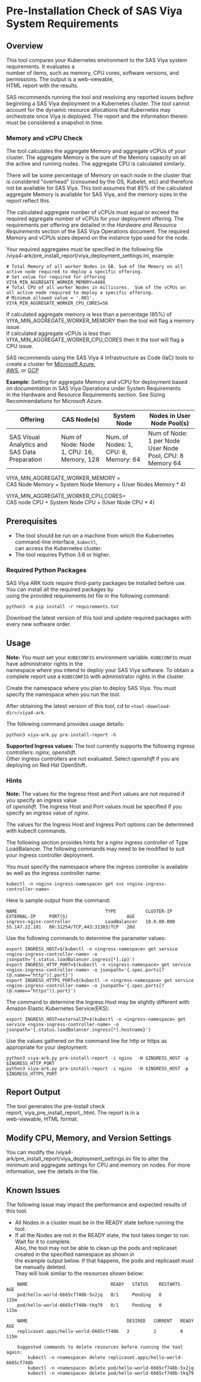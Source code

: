 # Pre-Installation Check of SAS Viya System Requirements
## Overview
This tool compares your Kubernetes environment to the SAS Viya system requirements.  It evaluates a   
number of items, such as memory, CPU cores, software versions, and permissions. The output is a web-viewable,  
HTML report with the results. 

SAS recommends running the tool and resolving any reported issues _before_ beginning a SAS Viya 
deployment in a Kubernetes cluster.  The tool cannot account for the dynamic resource allocations that 
Kubernetes may orchestrate once Viya is deployed.  The report and the information therein must
be considered a snapshot in time.  

### Memory and vCPU Check
The tool calculates the aggregate Memory and aggregate vCPUs of your cluster. The aggregate Memory is the sum 
of the Memory capacity on all the active and running nodes. The aggregate CPU is calculated similarly.
  
There will be some percentage of Memory on each node in the cluster that is considered "overhead" (consumed by the OS, Kubelet, etc)
and therefore not be available for SAS Viya.   This tool assumes that 85% of the calculated aggregate Memory is available for SAS Viya, 
and the memory sizes in the report reflect this.  

The calculated aggregate number of vCPUs must equal or exceed the required aggregate number of vCPUs for your deployment offering. 
The requirements per offering are detailed in the _Hardware and Resource Requirements_ section of the SAS Viya Operations document. 
The required Memory and vCPUs sizes depend on the instance type used for the node.  

Your required aggregates must be specified in the following file  
<tool-download-dir>/viya4-ark/pre_install_report/viya_deployment_settings.ini, example:
```
# Total Memory of all worker Nodes in GB. Sum of the Memory on all active node required to deploy a specific offering.
# Set value for required for offering
VIYA_MIN_AGGREGATE_WORKER_MEMORY=448G
# Total CPU of all worker Nodes in millicores.  Sum of the vCPUs on all active node required to deploy a specific offering.
# Minimum allowed value = '.001'. 
VIYA_MIN_AGGREGATE_WORKER_CPU_CORES=56
```

If calculated aggregate memory is less than a percentage (85%) of VIYA_MIN_AGGREGATE_WORKER_MEMORY then the tool will flag a memory issue.  
If calculated aggregate vCPUs is less than VIYA_MIN_AGGREGATE_WORKER_CPU_CORES then it the tool will flag a CPU issue.
 
SAS recommends using the SAS Viya 4 Infrastructure as Code (IaC) tools to create a cluster for [Microsoft Azure](https://github.com/sassoftware/viya4-iac-azure),   
[AWS](https://github.com/sassoftware/viya4-iac-aws]), or [GCP](https://github.com/sassoftware/viya4-iac-gcp)


**Example**: Setting for aggregate Memory and vCPU for deployment based on documentation in SAS Viya Operations under System Requirements   
in the Hardware and Resource Requirements section.  See Sizing Recommendations for Microsoft Azure.


| Offering                  | CAS Node(s)          | System Node  | Nodes in User Node Pool(s)  |
| ------------------------- |-------------          | --------- | -------------|
| SAS Visual Analytics and SAS Data Preparation  |  Num of Node: Node 1, CPU: 16, Memory, 128 | Num. of Nodes: 1, CPU: 8,  Memory: 64 | Num of Node: 1 per Node User Node Pool,  CPU: 8 Memory 64 |

VIYA_MIN_AGGREGATE_WORKER_MEMORY =  
CAS Node Memory + System Node Memory + (User Nodes Memory * 4)  

VIYA_MIN_AGGREGATE_WORKER_CPU_CORES=  
CAS node CPU  + System Node CPU + (User Node CPU * 4)


## Prerequisites 
- The tool should be run on a machine from which the Kubernetes command-line interface, `kubectl`,   
can access the Kubernetes cluster. 
- The tool requires Python 3.6 or higher.  

### Required Python Packages
SAS Viya ARK tools require third-party packages be installed before use. You can install all the required packages by   
using the provided requirements.txt file in the following command:

```commandline
python3 -m pip install -r requirements.txt
```

Download the latest version of this tool and update required packages with every new software order.

## Usage

**Note:** You must set your `KUBECONFIG` environment variable. `KUBECONFIG` must have administrator rights in the   
namespace where you intend to deploy your SAS Viya software.
To obtain a complete report use a `KUBECONFIG` with administrator rights in the cluster.

Create the namespace where you plan to deploy SAS Viya.  You must specify the namespace when you run the tool. 

After obtaining the latest version of this tool, cd to `<tool-download-dir>/viya4-ark`. 

The following command provides usage details:

```
python3 viya-ark.py pre-install-report -h
```

**Supported Ingress values:** The tool currently supports the following ingress controllers: _nginx, openshift_.    
Other ingress controllers are not evaluated.  Select _openshift_ if you are deploying on Red Hat OpenShift.

### Hints
**Note:**  The values for the Ingress Host and Port values are not required if you specify an ingress value   
of _openshift_.  The Ingress Host and Port values must be specified if you specify an ingress
value of _nginx_.  

The values for the Ingress Host and Ingress Port options can be determined with kubectl commands.   

The following section provides hints for a _nginx_ ingress controller of Type LoadBalancer.
The following commands may need to be modified to suit your ingress controller deployment. 

You must specify the namespace where the ingress controller is available as well as the ingress controller name:

```
kubectl -n <nginx-ingress-namespace> get svc <nginx-ingress-controller-name> 
```

  
Here is sample output from the command: 

```
NAME                                 TYPE           CLUSTER-IP    EXTERNAL-IP     PORT(S)                      AGE
ingress-nginx-controller             LoadBalancer   10.0.00.000   55.147.22.101   80:31254/TCP,443:31383/TCP   28d
```

Use the following commands to determine the parameter values:

```
export INGRESS_HOST=$(kubectl -n <ingress-namespace> get service <nginx-ingress-controller-name> -o jsonpath='{.status.loadBalancer.ingress[*].ip}')
export INGRESS_HTTP_PORT=$(kubectl -n <ingress-namespace> get service <nginx-ingress-controller-name> -o jsonpath='{.spec.ports[?(@.name=="http")].port}')
export INGRESS_HTTPS_PORT=$(kubectl -n <ingress-namespace> get service <nginx-ingress-controller-name> -o jsonpath='{.spec.ports[?(@.name=="https")].port}')
```
The command to determine the Ingress Host may be slightly different with Amazon Elastic Kubernetes Service(EKS):
```
export INGRESS_HOST=externalIP=$(kubectl -n <ingress-namespace> get service <nginx-ingress-controller-name> -o jsonpath='{.status.loadBalancer.ingress[*].hostname}')
```

Use the values gathered on the command line for http or https as appropriate for your deployment:

```
python3 viya-ark.py pre-install-report -i nginx  -H $INGRESS_HOST -p $INGRESS_HTTP_PORT 
python3 viya-ark.py pre-install-report -i nginx  -H $INGRESS_HOST -p $INGRESS_HTTPS_PORT 
```
 
## Report Output

The tool generates the pre-install check report,`viya_pre_install_report_<timestamp>.html.  The report is in a   
web-viewable, HTML format.

## Modify CPU, Memory, and Version Settings

You can modify the <tool-download-dir>/viya4-ark/pre_install_report/viya_deployment_settings.ini file to alter the   
minimum and aggregate settings for CPU and memory on nodes. For more information, see the details in the file.

## Known Issues

The following issue may impact the performance and expected results of this tool.
- All Nodes in a cluster must be in the READY state before running the tool.
- If all the Nodes are not in the READY state, the tool takes longer to run. Wait for it to complete.  
Also, the tool may not be able to clean up the pods and replicaset created in the specified namespace as shown in   
  the example output below. If that happens, the pods and replicaset must be manually deleted.  
They will look similar to the resources shown below:
```    
    NAME                               READY   STATUS    RESTARTS   AGE
    pod/hello-world-6665cf748b-5x2jq   0/1     Pending   0          115m
    pod/hello-world-6665cf748b-tkq79   0/1     Pending   0          115m

    NAME                                     DESIRED   CURRENT   READY   AGE
    replicaset.apps/hello-world-6665cf748b   2         2         0       115m

    Suggested commands to delete resources before running the tool again:
        kubectl -n <namespace> delete replicaset.apps/hello-world-6665cf748b
        kubectl -n <namespace> delete pod/hello-world-6665cf748b-5x2jq
        kubectl -n <namespace> delete pod/hello-world-6665cf748b-tkq79
```    
